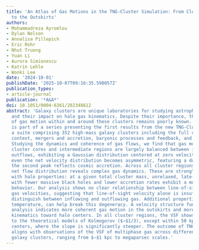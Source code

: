 ```yaml
---
title: 'An Atlas of Gas Motions in the TNG-Cluster Simulation: From Cluster Cores
  to the Outskirts'
authors:
- Mohammadreza Ayromlou
- Dylan Nelson
- Annalisa Pillepich
- Eric Rohr
- Nhut Truong
- Yuan Li
- Aurora Simionescu
- Katrin Lehle
- Wonki Lee
date: '2024-10-01'
publishDate: '2025-10-07T09:16:35.598057Z'
publication_types:
- article-journal
publication: '*A&A*'
doi: 10.1051/0004-6361/202348612
abstract: 'Galaxy clusters are unique laboratories for studying astrophysical processes
  and their impact on halo gas kinematics. Despite their importance, the full complexity
  of gas motion within and around these clusters remains poorly known. This paper
  is part of a series presenting the first results from the new TNG-Cluster simulation,
  a suite comprising 352 high-mass galaxy clusters including the full cosmological
  context, mergers and accretion, baryonic processes and feedback, and magnetic fields.
  Studying the dynamics and coherence of gas flows, we find that gas motions in galaxy
  cluster cores and intermediate regions are largely balanced between inflows and
  outflows, exhibiting a Gaussian distribution centered at zero velocity. In the outskirts,
  even the net velocity distribution becomes asymmetric, featuring a double peak where
  the second peak reflects cosmic accretion. Across all cluster regions, the resulting
  net flow distribution reveals complex gas dynamics. These are strongly correlated
  with halo properties: at a given total cluster mass, unrelaxed, late-forming halos
  with fewer massive black holes and lower accretion rates exhibit a more dynamic
  behavior. Our analysis shows no clear relationship between line-of-sight and radial
  gas velocities, suggesting that line-of-sight velocity alone is insufficient to
  distinguish between inflowing and outflowing gas. Additional properties, such as
  temperature, can help break this degeneracy. A velocity structure function (VSF)
  analysis indicates more coherent gas motion in the outskirts and more disturbed
  kinematics toward halo centers. In all cluster regions, the VSF shows a slope close
  to the theoretical models of Kolmogorov ($∼$1/3), except within 50 kpc of the cluster
  centers, where the slope is significantly steeper. The outcome of TNG-Cluster broadly
  aligns with observations of the VSF of multiphase gas across different scales in
  galaxy clusters, ranging from $∼$1 kpc to megaparsec scales.'
---
```


